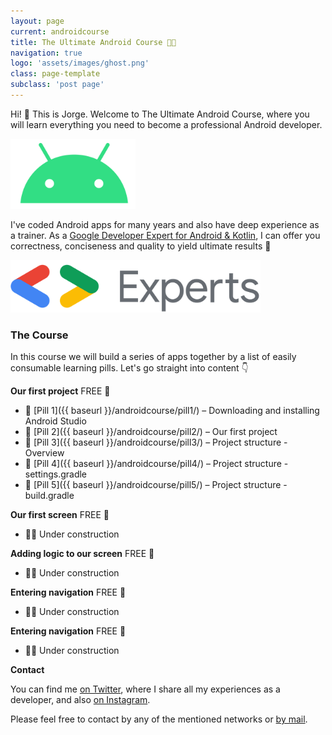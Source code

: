 ```yaml
---
layout: page
current: androidcourse
title: The Ultimate Android Course 👨‍🏫
navigation: true
logo: 'assets/images/ghost.png'
class: page-template
subclass: 'post page'
---
```


Hi! 👋 This is Jorge. Welcome to The Ultimate Android Course, where you will learn everything you need to become a professional Android developer.

<img src="../assets/images/androidlogo2.png" alt="My portrait pic" style="width:200px;">

I've coded Android apps for many years and also have deep experience as a trainer. As a <a href="https://developers.google.com/community/experts/directory/profile/profile-jorge_castillo">Google Developer Expert for Android & Kotlin</a>, I can offer you correctness, conciseness and quality to yield ultimate results 🚀

<img src="../assets/images/gde.png" alt="My portrait pic" style="width:400px;">

### The Course

In this course we will build a series of apps together by a list of easily consumable learning pills. Let's go straight into content 👇

**Our first project** <span class="freetag">FREE 🎁</span>

* 💊 [Pill 1]({{ baseurl }}/androidcourse/pill1/) – Downloading and installing Android Studio
* 💊 [Pill 2]({{ baseurl }}/androidcourse/pill2/) – Our first project
* 💊 [Pill 3]({{ baseurl }}/androidcourse/pill3/) – Project structure - Overview
* 💊 [Pill 4]({{ baseurl }}/androidcourse/pill4/) – Project structure - settings.gradle
* 💊 [Pill 5]({{ baseurl }}/androidcourse/pill5/) – Project structure - build.gradle

**Our first screen** <span class="freetag">FREE 🎁</span>

* 👷‍♂️ Under construction

**Adding logic to our screen** <span class="freetag">FREE 🎁</span>

* 👷‍♂️ Under construction

**Entering navigation** <span class="freetag">FREE 🎁</span>

* 👷‍♂️ Under construction

**Entering navigation** <span class="freetag">FREE 🎁</span>

* 👷‍♂️ Under construction

**Contact**

You can find me [on Twitter](https://www.twitter.com/JorgeCastilloPR), where I share all my experiences as a developer, and also [on Instagram](https://www.instagram.com/jorgecastillopr).


Please feel free to contact by any of the mentioned networks or [by mail](mailto:jorge.castillo.prz@gmail.com).
